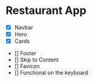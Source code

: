 # Restaurant App

- [x] Navbar
- [x] Hero
- [x] Cards
- [] Footer
- [] Skip to Content
- [] Favicon
- [] Functional on the keyboard